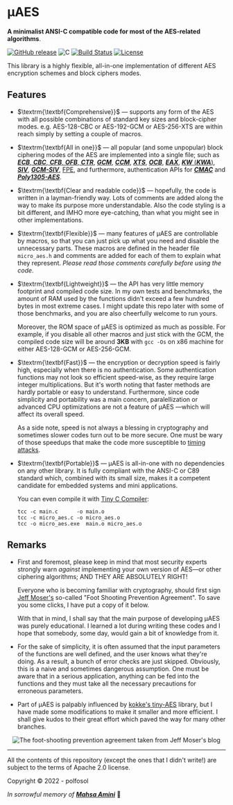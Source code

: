 # µAES

**A minimalist ANSI-C compatible code for most of the AES-related algorithms**.

[![GitHub release](https://img.shields.io/static/v1?message=%C2%B5AES&logo=github&labelColor=gray&color=blue&logoColor=white&label=%20)](https://github.com/polfosol/micro-AES) ![C](https://img.shields.io/badge/langauge-C-blue.svg) [![Build Status](https://img.shields.io/badge/v1.0.1-blue)](https://github.com/polfosol/micro-AES/files/9952994/micro_aes-v1.0.1.zip) [![License](https://img.shields.io/badge/License-Apache_2.0-blue.svg)](https://opensource.org/licenses/Apache-2.0)

This library is a highly flexible, all-in-one implementation of different AES encryption schemes and block ciphers modes.

## Features

* $\textrm{\textbf{Comprehensive}}$ — supports any form of the AES with all possible combinations of standard key sizes and block-cipher modes. e.g. AES-128-CBC or AES-192-GCM or AES-256-XTS are within reach simply by setting a couple of macros.

* $\textrm{\textbf{All in one}}$ — all popular (and some unpopular) block ciphering modes of the AES are implemented into a single file; such as [**_ECB_**, **_CBC_**, **_CFB_**, **_OFB_**, **_CTR_**](https://csrc.nist.gov/publications/detail/sp/800-38a/final), [**_GCM_**](https://csrc.nist.gov/publications/detail/sp/800-38d/final), [**_CCM_**](https://csrc.nist.gov/publications/detail/sp/800-38c/final), [**_XTS_**](https://csrc.nist.gov/publications/detail/sp/800-38e/final), [**_OCB_**](https://www.rfc-editor.org/rfc/rfc7253.html), [**_EAX_**](https://en.wikipedia.org/wiki/EAX_mode), [**_KW_** (**_KWA_**)](https://csrc.nist.gov/publications/detail/sp/800-38f/final), [**_SIV_**](https://www.rfc-editor.org/rfc/rfc5297.html), [**_GCM-SIV_**](https://www.rfc-editor.org/rfc/rfc8452.html), [FPE](), and furthermore, authentication APIs for [**_CMAC_**](https://csrc.nist.gov/publications/detail/sp/800-38b/final) and [**_Poly1305-AES_**](https://cr.yp.to/mac.html).

* $\textrm{\textbf{Clear and readable code}}$ — hopefully, the code is written in a layman-friendly way. Lots of comments are added along the way to make its purpose more understandable. Also the code styling is a bit different, and IMHO more eye-catching, than what you might see in other implementations.

* $\textrm{\textbf{Flexible}}$ — many features of µAES are controllable by macros, so that you can just pick up what you need and disable the unnecessary parts. These macros are defined in the header file `micro_aes.h` and comments are added for each of them to explain what they represent. *Please read those comments carefully before using the code*.

* $\textrm{\textbf{Lightweight}}$ — the API has very little memory footprint and compiled code size. In my own tests and benchmarks, the amount of RAM used by the functions didn't exceed a few hundred bytes in most extreme cases. I might update this repo later with some of those benchmarks, and you are also cheerfully welcome to run yours.

  Moreover, the ROM space of µAES is optimized as much as possible. For example, if you disable all other macros and just stick with the GCM, the compiled code size will be around **3KB** with `gcc -Os` on x86 machine for either AES-128-GCM or AES-256-GCM.

* $\textrm{\textbf{Fast}}$ — the encryption or decryption speed is fairly high, especially when there is no authentication. Some authentication functions may not look so efficient speed-wise, as they require large integer multiplications. But it's worth noting that faster methods are hardly portable or easy to understand. Furthermore, since code simplicity and portability was a main concern, paralellization or advanced CPU optimizations are not a feature of µAES —which will affect its overall speed.

  As a side note, speed is not always a blessing in cryptography and sometimes slower codes turn out to be more secure. One must be wary of those speedups that make the code more susceptible to [timing attacks](https://en.wikipedia.org/wiki/Timing_attack).

* $\textrm{\textbf{Portable}}$ — µAES is all-in-one with no dependencies on any other library. It is fully compliant with the ANSI-C or C89 standard which, combined with its small size, makes it a competent candidate for embedded systems and mini applications.

  You can even compile it with [Tiny C Compiler](https://bellard.org/tcc/):

  ```
  tcc -c main.c      -o main.o
  tcc -c micro_aes.c -o micro_aes.o
  tcc -o micro_aes.exe  main.o micro_aes.o
  ```

## Remarks

* First and foremost, please keep in mind that most security experts strongly warn *against* implementing your own version of AES—or other ciphering algorithms; AND THEY ARE ABSOLUTELY RIGHT!

  Everyone who is becoming familiar with cryptography, should first sign [Jeff Moser's](https://www.moserware.com/2009/09/stick-figure-guide-to-advanced.html) so-called "Foot Shooting Prevention Agreement". To save you some clicks, I have put a copy of it below.

  With that in mind, I shall say that the main purpose of developing µAES was purely educational. I learned a lot during writing these codes and I hope that somebody, some day, would gain a bit of knowledge from it.

* For the sake of simplicity, it is often assumed that the input parameters of the functions are well defined, and the user knows what they're doing. As a result, a bunch of error checks are just skipped. Obviously, this is a naive and sometimes dangerous assumption. One must be aware that in a serious application, anything can be fed into the functions and they must take all the necessary precautions for erroneous parameters.

* Part of µAES is palpably influenced by [kokke's tiny-AES](https://github.com/kokke/tiny-AES-c) library, but I have made some modifications to make it smaller and more efficient. I shall give kudos to their great effort which paved the way for many other branches.

<p align="center">
  <img src="https://i.stack.imgur.com/SoY7x.png" alt="The foot-shooting prevention agreement taken from Jeff Moser's blog"/>
</p>

---

All the contents of this repository (except the ones that I didn't write!) are subject to the terms of Apache 2.0 license.

Copyright © 2022 - polfosol

$In$ $sorrowful$ $memory$ $of$ [**_Mahsa  Amini_**](https://en.wikipedia.org/wiki/Death_of_Mahsa_Amini) :black_heart:
